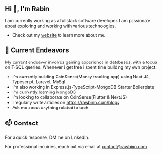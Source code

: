 ## Hi 👋, I'm Rabin</h1>
 I am currently working as a fullstack software developer. I am passionate about exploring and working with various technologies.
 - Check out my [website](https://www.rawbinn.com/) to learn more about me.


## 🔭 Current Endeavors

My current endeavor involves gaining experience in databases, with a focus on T-SQL queries. Whenever i get free i spent time building my own project.

- I’m currently building CoinSense(Money tracking app) using Next.JS, Typescript, Laravel, MySql
- I'm also working in Express.js-TypeScript-MongoDB-Starter Boilerplate
- I'm currently learning MongoDB
- I’m looking to collaborate on CoinSense(Flutter & NextJS)
- I regularly write articles on https://rawbinn.com/blogs
- Ask me about anything related to tech

## 📫 Contact

 For a quick response, DM me on [LinkedIn](https://www.linkedin.com/in/rawbinn/). 
 
 For professional inquiries, reach out via email at [contact@rawbinn.com](mailto:contact@rawbinn.com). 

